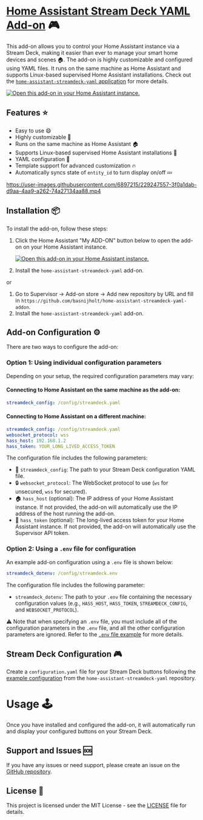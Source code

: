 # [Home Assistant Stream Deck YAML Add-on](https://github.com/basnijholt/home-assistant-streamdeck-yaml) 🎮

This add-on allows you to control your Home Assistant instance via a Stream Deck, making it easier than ever to manage your smart home devices and scenes 🏠.
The add-on is highly customizable and configured using YAML files.
It runs on the same machine as Home Assistant and supports Linux-based supervised Home Assistant installations.
Check out the [`home-assistant-streamdeck-yaml` application](https://github.com/basnijholt/home-assistant-streamdeck-yaml) for more details.

[![Open this add-on in your Home Assistant instance.][addon-badge]][addon]

## Features :star:

- Easy to use 😄
- Highly customizable 🔧
- Runs on the same machine as Home Assistant 🏠
- Supports Linux-based supervised Home Assistant installations 🐧
- YAML configuration 📁
- Template support for advanced customization 🔥
- Automatically syncs state of `entity_id` to turn display on/off 💤

https://user-images.githubusercontent.com/6897215/229247557-3f0a1dab-d9aa-4aa9-a262-74a27134aa88.mp4

## Installation :package:

To install the add-on, follow these steps:

1. Click the Home Assistant "My ADD-ON" button below to open the add-on on your Home
   Assistant instance.

   [![Open this add-on in your Home Assistant instance.][addon-badge]][addon]

2. Install the `home-assistant-streamdeck-yaml` add-on.

or

1. Go to Supervisor -> Add-on store -> Add new repository by URL and fill in `https://github.com/basnijholt/home-assistant-streamdeck-yaml-addon`.
2. Install the `home-assistant-streamdeck-yaml` add-on.

## Add-on Configuration :gear:

There are two ways to configure the add-on:

### Option 1: Using individual configuration parameters

Depending on your setup, the required configuration parameters may vary:

#### Connecting to Home Assistant on the **same machine** as the add-on:

```yaml
streamdeck_config: /config/streamdeck.yaml
```

#### Connecting to Home Assistant on a **different machine**:

```yaml
streamdeck_config: /config/streamdeck.yaml
websocket_protocol: wss
hass_host: 192.168.1.2
hass_token: YOUR_LONG_LIVED_ACCESS_TOKEN
```

The configuration file includes the following parameters:

- 📄 `streamdeck_config`: The path to your Stream Deck configuration YAML file.
- 🔒 `websocket_protocol`: The WebSocket protocol to use (`ws` for unsecured, `wss` for secured).
- 🏠 `hass_host` (optional): The IP address of your Home Assistant instance. If not provided, the add-on will automatically use the IP address of the host running the add-on.
- 🔑 `hass_token` (optional): The long-lived access token for your Home Assistant instance. If not provided, the add-on will automatically use the Supervisor API token.

### Option 2: Using a `.env` file for configuration

An example add-on configuration using a `.env` file is shown below:

```yaml
streamdeck_dotenv: /config/streamdeck.env
```

The configuration file includes the following parameter:

- `streamdeck_dotenv`: The path to your `.env` file containing the necessary configuration values (e.g., `HASS_HOST`, `HASS_TOKEN`, `STREAMDECK_CONFIG`, and `WEBSOCKET_PROTOCOL`).

⚠️ Note that when specifying an `.env` file, you must include all of the configuration parameters in the `.env` file, and all the other configuration parameters are ignored.
Refer to the [`.env` file example](https://github.com/basnijholt/home-assistant-streamdeck-yaml/blob/main/.env.example) for more details.

## Stream Deck Configuration :video_game:

Create a `configuration.yaml` file for your Stream Deck buttons following the [example configuration](https://github.com/basnijholt/home-assistant-streamdeck-yaml/blob/main/configuration.yaml) from the `home-assistant-streamdeck-yaml` repository.

# Usage 🕹️

Once you have installed and configured the add-on, it will automatically run and display your configured buttons on your Stream Deck.

## Support and Issues :sos:

If you have any issues or need support, please create an issue on the [GitHub repository](https://github.com/basnijholt/home-assistant-streamdeck-yaml-addon/issues).

## License :page_with_curl:

This project is licensed under the MIT License - see the [LICENSE](LICENSE) file for details.

[addon-badge]: https://my.home-assistant.io/badges/supervisor_addon.svg
[addon]: https://my.home-assistant.io/redirect/supervisor_addon/?addon=dc473884_home-assistant-streamdeck-yaml&repository_url=https%3A%2F%2Fgithub.com%2Fbasnijholt%2Fhome-assistant-streamdeck-yaml-addon
